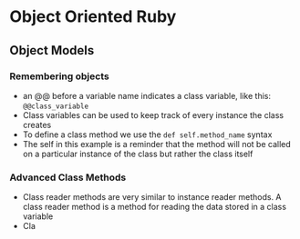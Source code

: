 # Object Oriented Ruby
## Object Models
### Remembering objects
* an @@ before a variable name indicates a class variable, like this: `@@class_variable`
* Class variables can be used to keep track of every instance the class creates
* To define a class method we use the `def self.method_name` syntax
* The self in this example is a reminder that the method will not be called on a particular instance of the class but rather the class itself

### Advanced Class Methods
* Class reader methods are very similar to instance reader methods. A class reader method is a method for reading the data stored in a class variable
* Cla
